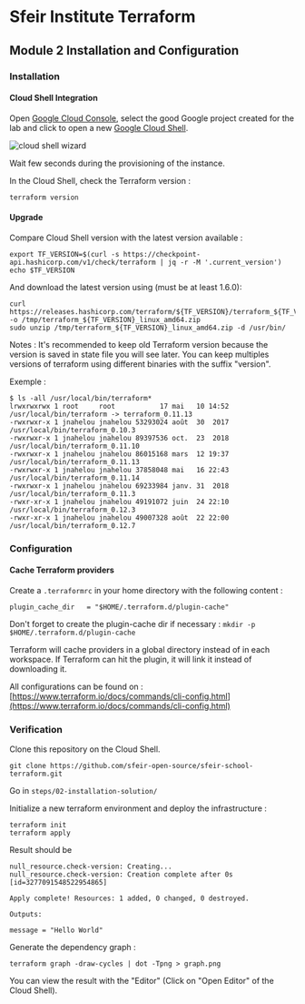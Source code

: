 # Sfeir Institute Terraform

## Module 2 Installation and Configuration

### Installation

#### Cloud Shell Integration

Open [Google Cloud Console](https://console.cloud.google.com), select the good Google project created for the lab and click to open a new [Google Cloud Shell](https://cloud.google.com/shell/).

![cloud shell wizard](https://cloud.google.com/shell/docs/images/shellstart-update.gif)

Wait few seconds during the provisioning of the instance.

In the Cloud Shell, check the Terraform version :

```shell
terraform version
```

#### Upgrade

Compare Cloud Shell version with the latest version available :

```shell
export TF_VERSION=$(curl -s https://checkpoint-api.hashicorp.com/v1/check/terraform | jq -r -M '.current_version')
echo $TF_VERSION
```

And download the latest version using (must be at least 1.6.0):

```shell
curl https://releases.hashicorp.com/terraform/${TF_VERSION}/terraform_${TF_VERSION}_linux_amd64.zip -o /tmp/terraform_${TF_VERSION}_linux_amd64.zip
sudo unzip /tmp/terraform_${TF_VERSION}_linux_amd64.zip -d /usr/bin/
```

Notes : It's recommended to keep old Terraform version because the version is saved in state file you will see later.
You can keep multiples versions of terraform using different binaries with the suffix "version".

Exemple :

```shell
$ ls -all /usr/local/bin/terraform*
lrwxrwxrwx 1 root     root           17 mai   10 14:52 /usr/local/bin/terraform -> terraform_0.11.13
-rwxrwxr-x 1 jnahelou jnahelou 53293024 août  30  2017 /usr/local/bin/terraform_0.10.3
-rwxrwxr-x 1 jnahelou jnahelou 89397536 oct.  23  2018 /usr/local/bin/terraform_0.11.10
-rwxrwxr-x 1 jnahelou jnahelou 86015168 mars  12 19:37 /usr/local/bin/terraform_0.11.13
-rwxrwxr-x 1 jnahelou jnahelou 37858048 mai   16 22:43 /usr/local/bin/terraform_0.11.14
-rwxrwxr-x 1 jnahelou jnahelou 69233984 janv. 31  2018 /usr/local/bin/terraform_0.11.3
-rwxr-xr-x 1 jnahelou jnahelou 49191072 juin  24 22:10 /usr/local/bin/terraform_0.12.3
-rwxr-xr-x 1 jnahelou jnahelou 49007328 août  22 22:00 /usr/local/bin/terraform_0.12.7
```

### Configuration

#### Cache Terraform providers

Create a `.terraformrc` in your home directory with the following content :

```text
plugin_cache_dir   = "$HOME/.terraform.d/plugin-cache"
```

Don't forget to create the plugin-cache dir if necessary : `mkdir -p $HOME/.terraform.d/plugin-cache`

Terraform will cache providers in a global directory instead of in each workspace.
If Terraform can hit the plugin, it will link it instead of downloading it.

All configurations can be found on : [https://www.terraform.io/docs/commands/cli-config.html](https://www.terraform.io/docs/commands/cli-config.html)

### Verification

Clone this repository on the Cloud Shell.
```shell
git clone https://github.com/sfeir-open-source/sfeir-school-terraform.git
``` 

Go in `steps/02-installation-solution/`

Initialize a new terraform environment and deploy the infrastructure :

```shell
terraform init
terraform apply
```

Result should be

```text
null_resource.check-version: Creating...
null_resource.check-version: Creation complete after 0s [id=3277091548522954865]

Apply complete! Resources: 1 added, 0 changed, 0 destroyed.

Outputs:

message = "Hello World"
```

Generate the dependency graph :

```shell
terraform graph -draw-cycles | dot -Tpng > graph.png
```

You can view the result with the "Editor" (Click on "Open Editor" of the Cloud Shell).
